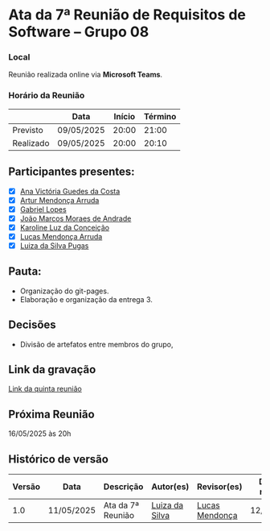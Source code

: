 # Ata da 7ª Reunião de Requisitos de Software – Grupo 08

### Local
Reunião realizada online via **Microsoft Teams**.

### Horário da Reunião
|          | Data       | Início| Término |
|----------|------------|-------|---------|
| Previsto | 09/05/2025 | 20:00 | 21:00   |
| Realizado| 09/05/2025 | 20:00 | 20:10  |

## Participantes presentes:
- [x] [Ana Victória Guedes da Costa](https://github.com/navicg)
- [x] [Artur Mendonça Arruda](https://github.com/ArtyMend07)
- [x] [Gabriel Lopes](https://github.com/BrzGab)
- [x] [João Marcos Moraes de Andrade](https://github.com/JJOAOMARCOSS)
- [x] [Karoline Luz da Conceição](https://github.com/KarolineLuz)
- [x] [Lucas Mendonça Arruda](https://github.com/lucasarruda9)
- [x] [Luiza da Silva Pugas](https://github.com/Luizaxx)

## Pauta:

- Organização do git-pages.
- Elaboração e organização da entrega 3. 
  


## Decisões

- Divisão de artefatos entre membros do grupo,


## Link da gravação
[Link da quinta reunião](https://youtu.be/DxQvXrulRZc)

## Próxima Reunião
16/05/2025 às 20h

## Histórico de versão
| Versão | Data | Descrição | Autor(es) | Revisor(es) | Data de revisão |
|--------|------|-----------|-----------|-------------|-----------------|
| 1.0 | 11/05/2025 | Ata da 7ª Reunião  | [Luiza da Silva](https://github.com/Luizaxx)|  [Lucas Mendonça](https://github.com/lucasarruda9) | 12/05/2025 |